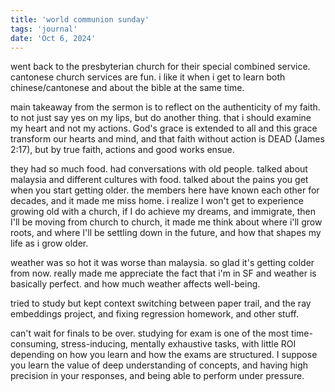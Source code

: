 ```yaml
---
title: 'world communion sunday'
tags: 'journal'
date: 'Oct 6, 2024'
---
```


went back to the presbyterian church for their special combined service. cantonese church services are fun. i like it when i get to learn both chinese/cantonese and about the bible at the same time.

main takeaway from the sermon is to reflect on the authenticity of my faith. to not just say yes on my lips, but do another thing. that i should examine my heart and not my actions. God's grace is extended to all and this grace transform our hearts and mind, and that faith without action is DEAD (James 2:17), but by true faith, actions and good works ensue.

they had so much food. had conversations with old people. talked about malaysia and different cultures with food. talked about the pains you get when you start getting older. the members here have known each other for decades, and it made me miss home. i realize I won't get to experience growing old with a church, if I do achieve my dreams, and immigrate, then I'll be moving from church to church, it made me think about where i'll grow roots, and where I'll be settling down in the future, and how that shapes my life as i grow older.

weather was so hot it was worse than malaysia. so glad it's getting colder from now. really made me appreciate the fact that i'm in SF and weather is basically perfect. and how much weather affects well-being.

tried to study but kept context switching between paper trail, and the ray embeddings project, and fixing regression homework, and other stuff.

can't wait for finals to be over. studying for exam is one of the most time-consuming, stress-inducing, mentally exhaustive tasks, with little ROI depending on how you learn and how the exams are structured. I suppose you learn the value of deep understanding of concepts, and having high precision in your responses, and being able to perform under pressure.
